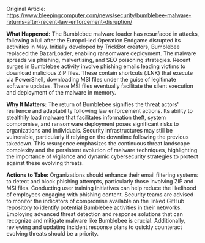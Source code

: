 Original Article: https://www.bleepingcomputer.com/news/security/bumblebee-malware-returns-after-recent-law-enforcement-disruption/

**What Happened:** The Bumblebee malware loader has resurfaced in attacks, following a lull after the Europol-led Operation Endgame disrupted its activities in May. Initially developed by TrickBot creators, Bumblebee replaced the BazarLoader, enabling ransomware deployment. The malware spreads via phishing, malvertising, and SEO poisoning strategies. Recent surges in Bumblebee activity involve phishing emails leading victims to download malicious ZIP files. These contain shortcuts (.LNK) that execute via PowerShell, downloading MSI files under the guise of legitimate software updates. These MSI files eventually facilitate the silent execution and deployment of the malware in memory.

**Why It Matters:** The return of Bumblebee signifies the threat actors' resilience and adaptability following law enforcement actions. Its ability to stealthily load malware that facilitates information theft, system compromise, and ransomware deployment poses significant risks to organizations and individuals. Security infrastructures may still be vulnerable, particularly if relying on the downtime following the previous takedown. This resurgence emphasizes the continuous threat landscape complexity and the persistent evolution of malware techniques, highlighting the importance of vigilance and dynamic cybersecurity strategies to protect against these evolving threats.

**Actions to Take:** Organizations should enhance their email filtering systems to detect and block phishing attempts, particularly those involving ZIP and MSI files. Conducting user training initiatives can help reduce the likelihood of employees engaging with phishing content. Security teams are advised to monitor the indicators of compromise available on the linked GitHub repository to identify potential Bumblebee activities in their networks. Employing advanced threat detection and response solutions that can recognize and mitigate malware like Bumblebee is crucial. Additionally, reviewing and updating incident response plans to quickly counteract evolving threats should be a priority.